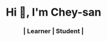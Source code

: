 
<h1 align="center">Hi 👋, I'm Chey-san</h1>

<h3 align="center">| Learner | Student |</h3>



















